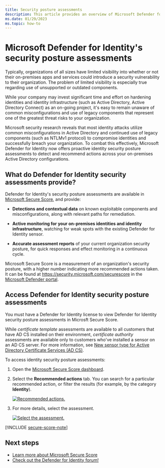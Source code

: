 ```yaml
---
title: Security posture assessments
description: This article provides an overview of Microsoft Defender for Identity's identity security posture assessment reports.
ms.date: 01/29/2023
ms.topic: how-to
---
```


# Microsoft Defender for Identity's security posture assessments

Typically, organizations of all sizes have limited visibility into whether or not their on-premises apps and services could introduce a security vulnerability to their organization. The problem of limited visibility is especially true regarding use of unsupported or outdated components.

While your company may invest significant time and effort on hardening identities and identity infrastructure (such as Active Directory, Active Directory Connect) as an on-going project, it's easy to remain unaware of common misconfigurations and use of legacy components that represent one of the greatest threat risks to your organization. 

Microsoft security research reveals that most identity attacks utilize common misconfigurations in Active Directory and continued use of legacy components (such as NTLMv1 protocol) to compromise identities and successfully breach your organization. To combat this effectively, Microsoft Defender for Identity now offers proactive identity security posture assessments to detect and recommend actions across your on-premises Active Directory configurations.

## What do Defender for Identity security assessments provide?

Defender for Identity's security posture assessments are available in [Microsoft Secure Score](/microsoft-365/security/defender/microsoft-secure-score), and provide:

- **Detections and contextual data** on known exploitable components and misconfigurations, along with relevant paths for remediation.

- **Active monitoring for your on-premises identities and identity infrastructure**, watching for weak spots with the existing Defender for Identity sensor.

- **Accurate assessment reports** of your current organization security posture, for quick responses and effect monitoring in a continuous cycle.

Microsoft Secure Score is a measurement of an organization's security posture, with a higher number indicating more recommended actions taken. It can be found at <https://security.microsoft.com/securescore> in the [Microsoft Defender portal](/microsoft-365/security/defender/microsoft-365-defender).

## Access Defender for Identity security posture assessments

You must have a Defender for Identity license to view Defender for Identity security posture assessments in Microsft Secure Score.

While *certificate template* assessments are available to all customers that have AD CS installed on their environment, *certificate authority* assessments are available only to customers who've installed a sensor on an AD CS server. For more information, see [New sensor type for Active Directory Certificate Services (AD CS)](#new-sensor-type-for-active-directory-certificate-services-ad-cs).

To access identity security posture assessments:

1. Open the [Microsoft Secure Score dashboard](https://security.microsoft.com/securescore).
1. Select the **Recommended actions** tab. You can search for a particular recommended action, or filter the results (for example, by the category **Identity**).

    [![Recommended actions.](media/recommended-actions.png)](media/recommended-actions.png#lightbox)

1. For more details, select the assessment.

    [![Select the assessment.](media/select-assessment.png)](media/select-assessment.png#lightbox)

[!INCLUDE [secure-score-note](../includes/secure-score-note.md)]


## Next steps

- [Learn more about Microsoft Secure Score](/microsoft-365/security/defender/microsoft-secure-score)
- [Check out the Defender for Identity forum!](<https://aka.ms/MDIcommunity>)
